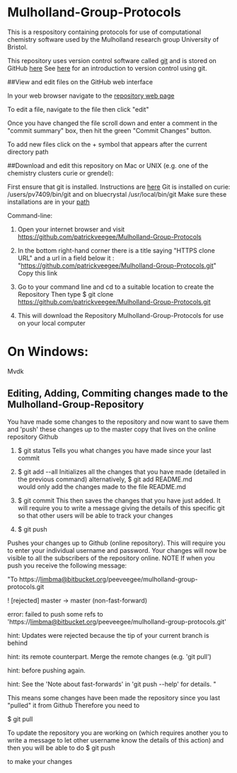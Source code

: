 Mulholland-Group-Protocols
==========================

This is a respository containing protocols for use of computational chemistry software used by the Mulholland research group University of Bristol.


This repository uses version control software called [git](http://git-scm.com/) and
is stored on GitHub [here](https://github.com/patrickveegee/Mulholland-Group-Protocols)
See [here](https://github.com/swcarpentry/boot-camps/blob/2013-09-bristol/version-control/README.md) for an introduction to version control using git.

##View and edit files on the GitHub web interface 


In your web browser navigate to the [repository web page](https://github.com/patrickveegee/Mulholland-Group-Protocols) 

To edit a file, navigate to the file then click "edit" 

Once you have changed the file scroll down and enter a comment in the "commit summary"
box, then hit the green "Commit Changes" button.

To add new files click on the + symbol that appears after the current directory path

##Download and edit this repository on Mac or UNIX (e.g. one of the chemistry clusters curie or grendel): 

First ensure that git is installed. Instructions are [here](http://git-scm.com/downloads)
Git is installed on curie: /users/pv7409/bin/git and on bluecrystal /usr/local/bin/git
Make sure these installations are in your [path](http://www.cyberciti.biz/faq/unix-linux-adding-path/)

Command-line:

1) Open your internet browser and visit https://github.com/patrickveegee/Mulholland-Group-Protocols

2) In the bottom right-hand corner there is a title saying "HTTPS clone URL" and a url in a field below it : "https://github.com/patrickveegee/Mulholland-Group-Protocols.git"
Copy this link 

3) Go to your command line and cd to a suitable location to create the Repository
Then type 
$ git clone https://github.com/patrickveegee/Mulholland-Group-Protocols.git

4) This will download the Repository Mulholland-Group-Protocols for use on your local computer 


On Windows: 
=========== 

Mvdk 



Editing, Adding, Commiting changes made to the Mulholland-Group-Repository
--------------------------------------------------------------------------

You have made some changes to the repository and now want to save them and 'push' these changes up to the master copy that lives on the online repository Github 

1) $ git status 
Tells you what changes you have made since your last commit

2) $ git add --all 
Initializes all the changes that you have made (detailed in the previous command)
alternatively, 
$ git add README.md    
would only add the changes made to the file README.md 

3) $ git commit 
This then saves the changes that you have just added. It will require you to write a message giving the details of this specific git so that other users will be able to track your changes

4) $ git push 

Pushes your changes up to Github (online repository). This will require you to enter your individual username and password.
Your changes will now be visible to all the subscribers of the repository online. 
NOTE
If when you push you receive the following message:

"To https://limbma@bitbucket.org/peeveegee/mulholland-group-protocols.git

 ! [rejected]        master -> master (non-fast-forward)

error: failed to push some refs to 'https://limbma@bitbucket.org/peeveegee/mulholland-group-protocols.git'

hint: Updates were rejected because the tip of your current branch is behind

hint: its remote counterpart. Merge the remote changes (e.g. 'git pull')

hint: before pushing again.

hint: See the 'Note about fast-forwards' in 'git push --help' for details. 
" 

This means some changes have been made the repository since you last "pulled" it from Github 
Therefore you need to

$ git pull 

To update the repository you are working on (which requires another you to write a message to let other username know the details of this action)
and then you will be able to do 
$ git push 

to make your changes 


